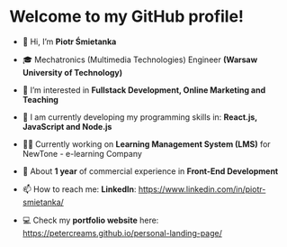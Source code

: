 # Welcome to my GitHub profile!

- 👋 Hi, I’m **Piotr Śmietanka**
- 🎓 Mechatronics (Multimedia Technologies) Engineer **(Warsaw University of Technology)**
- 👀 I’m interested in **Fullstack Development, Online Marketing and Teaching**
- 🌱 I am currently developing my programming skills in: **React.js, JavaScript and Node.js**
- 👨‍💻 Currently working on **Learning Management System (LMS)** for NewTone - e-learning Company 
- 🚀 About **1 year** of commercial experience in **Front-End Development**
- 📫 How to reach me: 
**LinkedIn**: https://www.linkedin.com/in/piotr-smietanka/

- 💻 Check my **portfolio website** here: https://petercreams.github.io/personal-landing-page/
